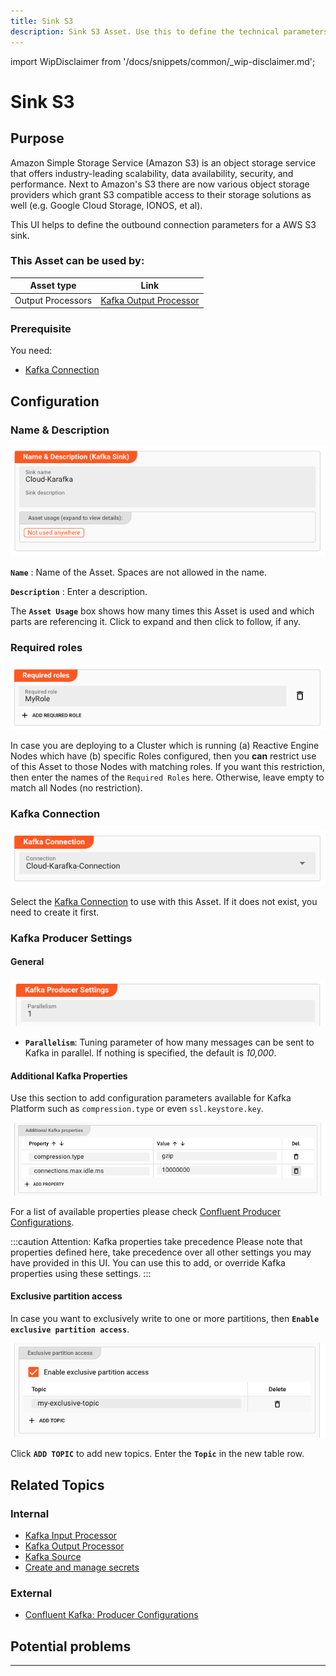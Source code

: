 ```yaml
---
title: Sink S3
description: Sink S3 Asset. Use this to define the technical parameters for a AWS S3 sink connection.
---
```


import WipDisclaimer from '/docs/snippets/common/_wip-disclaimer.md';

# Sink S3

## Purpose

Amazon Simple Storage Service (Amazon S3) is an object storage service that offers industry-leading scalability, data availability, security, and performance.
Next to Amazon's S3 there are now various object storage providers which grant S3 compatible access to their storage solutions as well (e.g. Google Cloud Storage, IONOS, et al).

This UI helps to define the outbound connection parameters for a AWS S3 sink.

### This Asset can be used by:

| Asset type        | Link                                                                        |
|-------------------|-----------------------------------------------------------------------------|
| Output Processors | [Kafka Output Processor](/docs/assets/processors-output/asset-output-kafka) |

### Prerequisite

You need:

* [Kafka Connection](/docs/assets/connections/asset-connection-kafka)

## Configuration

### Name & Description

![](.asset-sink-kafka-images/c6e06d17.png "Name & Description (S3 Sink Asset)")

**`Name`** : Name of the Asset. Spaces are not allowed in the name.

**`Description`** : Enter a description.

The **`Asset Usage`** box shows how many times this Asset is used and which parts are referencing it. Click to expand and then click to follow, if any.

### Required roles

![](.asset-sink-kafka-images/c2e6ec39.png "Required Roles (S3 Sink Asset)")

In case you are deploying to a Cluster which is running (a) Reactive Engine Nodes which have (b) specific Roles configured, then you **can** restrict use of this Asset to those Nodes with matching
roles.
If you want this restriction, then enter the names of the `Required Roles` here. Otherwise, leave empty to match all Nodes (no restriction).

### Kafka Connection

![](.asset-sink-kafka-images/a44e1dd8.png "Kafka Connection (S3 Sink Asset)")

Select the [Kafka Connection](/docs/assets/connections/asset-connection-kafka) to use with this Asset.
If it does not exist, you need to create it first.

### Kafka Producer Settings

#### General

![](.asset-sink-kafka-images/bbbe60a1.png "Genereal Kafka Producer Settings (S3 Sink Asset)")

* **`Parallelism`**: Tuning parameter of how many messages can be sent to Kafka in parallel.
  If nothing is specified, the default is _10,000_.

#### Additional Kafka Properties

Use this section to add configuration parameters available for Kafka Platform such as `compression.type` or even `ssl.keystore.key`.

![](.asset-sink-kafka-images/9cf62f34.png "Additional Kafka Properties (S3 Sink Asset)")

For a list of available properties please check [Confluent Producer Configurations](https://docs.confluent.io/platform/current/installation/configuration/producer-configs).

:::caution Attention: Kafka properties take precedence
Please note that properties defined here, take precedence over all other settings you may have provided in this UI.
You can use this to add, or override Kafka properties using these settings.
:::

#### Exclusive partition access

In case you want to exclusively write to one or more partitions, then **`Enable exclusive partition access`**.

![](.asset-sink-kafka-images/b78d3b53.png "Exclusive partition access (S3 Sink Asset)")

Click **`ADD TOPIC`** to add new topics. Enter the **`Topic`** in the new table row.

## Related Topics

### Internal

* [Kafka Input Processor](/docs/assets/processors-input/asset-input-kafka)
* [Kafka Output Processor](/docs/assets/processors-output/asset-output-kafka)
* [Kafka Source](/docs/assets/sources/asset-source-kafka)
* [Create and manage secrets](/docs/assets/resources/asset-resource-secret)

### External

* [Confluent Kafka: Producer Configurations](https://docs.confluent.io/platform/current/installation/configuration/producer-configs)

## Potential problems

---

<WipDisclaimer></WipDisclaimer>
